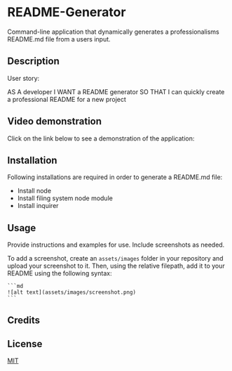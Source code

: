 # README-Generator
Command-line application that dynamically generates a professionalisms README.md file from a users input.



## Description

User story:

AS A developer
I WANT a README generator
SO THAT I can quickly create a professional README for a new project

## Video demonstration 

Click on the link below to see a demonstration of the application:


## Installation

Following installations are required in order to generate a README.md file: 

- Install node 
- Install filing system node module
- Install inquirer

## Usage

Provide instructions and examples for use. Include screenshots as needed.

To add a screenshot, create an `assets/images` folder in your repository and upload your screenshot to it. Then, using the relative filepath, add it to your README using the following syntax:

    ```md
    ![alt text](assets/images/screenshot.png)
    ```

## Credits



## License

[MIT](https://choosealicense.com/licenses/mit/)


